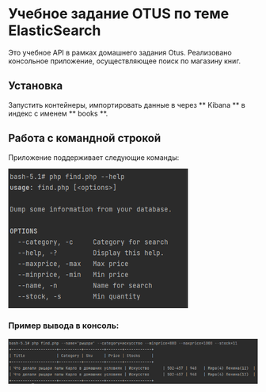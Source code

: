 # Учебное задание OTUS по теме ElasticSearch

Это учебное API в рамках домашнего задания Otus. Реализовано консольное приложение, осуществляющее поиск по магазину книг.

## Установка

Запустить контейнеры, импортировать данные в через ** Kibana ** в индекс с именем ** books **.

## Работа с командной строкой

Приложение поддерживает следующие команды:

![img.png](img.png)


### Пример вывода в консоль:

![img_1.png](img_1.png)







